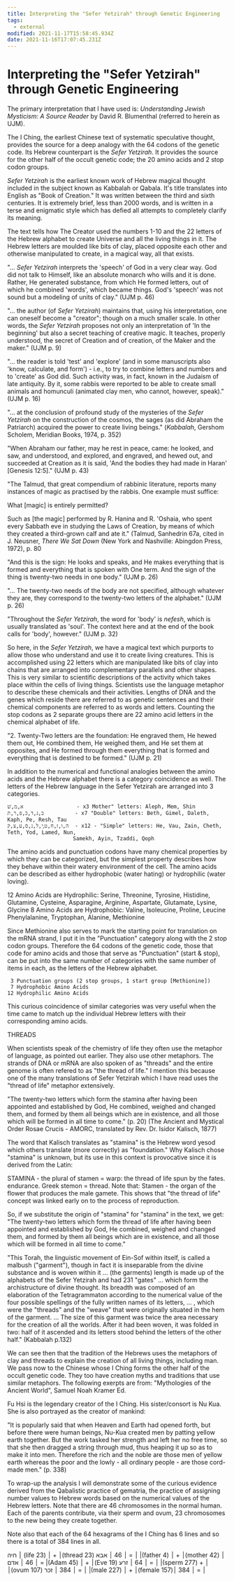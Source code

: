 ```yaml
---
title: Interpreting the "Sefer Yetzirah" through Genetic Engineering
tags:
  - external
modified: 2021-11-17T15:58:45.934Z
date: 2021-11-16T17:07:45.231Z
---
```


# Interpreting the "Sefer Yetzirah" through Genetic Engineering

The primary interpretation that I have used is: _Understanding Jewish Mysticism: A Source Reader_ by David R. Blumenthal (referred to herein as UJM).

The I Ching, the earliest Chinese text of systematic speculative thought, provides the source for a deep analogy with the 64 codons of the genetic code. Its Hebrew counterpart is the _Sefer Yetzirah_. It provides the source for the other half of the occult genetic code; the 20 amino acids and 2 stop codon groups.

_Sefer Yetzirah_ is the earliest known work of Hebrew magical thought included in the subject known as Kabbalah or Qabala. It's title translates into English as "Book of Creation." It was written between the third and sixth centuries. It is extremely brief, less than 2000 words, and is written in a terse and enigmatic style which has defied all attempts to completely clarify its meaning.

The text tells how The Creator used the numbers 1-10 and the 22 letters of the Hebrew alphabet to create Universe and all the living things in it. The Hebrew letters are moulded like bits of clay, placed opposite each other and otherwise manipulated to create, in a magical way, all that exists.

"... _Sefer Yetzirah_ interprets the 'speech' of God in a very clear way. God did not talk to Himself, like an absolute monarch who wills and it is done. Rather, He generated substance, from which He formed letters, out of which he combined 'words', which became things. God's 'speech' was not sound but a modeling of units of clay." (UJM p. 46)

"... the author (of _Sefer Yetzirah_) maintains that, using his interpretation, one can oneself become a "creator"; though on a much smaller scale. In other words, the _Sefer Yetzirah_ proposes not only an interpretation of 'In the beginning' but also a secret teaching of creative magic. It teaches, properly understood, the secret of Creation and of creation, of the Maker and the maker." (UJM p. 9)

"... the reader is told 'test' and 'explore' (and in some manuscripts also 'know, calculate, and form') - i.e., to try to combine letters and numbers and to 'create' as God did. Such activity was, in fact, known in the Judaism of late antiquity. By it, some rabbis were reported to be able to create small animals and homunculi (animated clay men, who cannot, however, speak)." (UJM p. 16)

"... at the conclusion of profound study of the mysteries of the _Sefer Yetzirah_ on the construction of the cosmos, the sages (as did Abraham the Patriarch) acquired the power to create living beings." (_Kabbalah_, Gershom Scholem, Meridian Books, 1974, p. 352)

"When Abraham our father, may he rest in peace, came: he looked, and saw, and understood, and explored, and engraved, and hewed out, and succeeded at Creation as it is said, 'And the bodies they had made in Haran' [Genesis 12:5]." (UJM p. 43)

"The Talmud, that great compendium of rabbinic literature, reports many instances of magic as practised by the rabbis. One example must suffice:

What [magic] is entirely permitted?

Such as [the magic] performed by R. Hanina and R. 'Oshaia, who spent every Sabbath eve in studying the Laws of Creation, by means of which they created a third-grown calf and ate it." (Talmud, Sanhedrin 67a, cited in J. Neusner, _There We Sat Down_ (New York and Nashville: Abingdon Press, 1972), p. 80

"And this is the sign: He looks and speaks, and He makes everything that is formed and everything that is spoken with One term. And the sign of the thing is twenty-two needs in one body." (UJM p. 26)

"... The twenty-two needs of the body are not specified, although whatever they are, they correspond to the twenty-two letters of the alphabet." (UJM p. 26)

"Throughout the _Sefer Yetzirah_, the word for 'body' is _nefesh_, which is usually translated as 'soul'. The context here and at the end of the book calls for 'body', however." (UJM p. 32)

So here, in the _Sefer Yetzirah_, we have a magical text which purports to allow those who understand and use it to create living creatures. This is accomplished using 22 letters which are manipulated like bits of clay into chains that are arranged into complementary parallels and other shapes. This is very similar to scientific descriptions of the activity which takes place within the cells of living things. Scientists use the language metaphor to describe these chemicals and their activities. Lengths of DNA and the genes which reside there are referred to as genetic sentences and their chemical components are referred to as words and letters. Counting the stop codons as 2 separate groups there are 22 amino acid letters in the chemical alphabet of life.

"2. Twenty-Two letters are the foundation: He engraved them, He hewed them out, He combined them, He weighed them, and He set them at opposites, and He formed through them everything that is formed and everything that is destined to be formed." (UJM p. 21)

In addition to the numerical and functional analogies between the amino acids and the Hebrew alphabet there is a category coincidence as well. The letters of the Hebrew language in the Sefer Yetzirah are arranged into 3 categories.

    א,מ,שׁ                 - x3 Mother" letters: Aleph, Mem, Shin
    ב,ג,ד,כ,פ,ר,ת          - x7 "Double" letters: Beth, Gimel, Daleth, Kaph, Pe, Resh, Tau
    ה,ו,ז,ח,ט,ִי,ל,נ,ס,ע,צ,ק  - x12 - "Simple" letters: He, Vau, Zain, Cheth, Teth, Yod, Lamed, Nun,
                         Samekh, Ayin, Tzaddi, Qoph

The amino acids and punctuation codons have many chemical properties by which they can be categorized, but the simplest property describes how they behave within their watery environment of the cell. The amino acids can be described as either hydrophobic (water hating) or hydrophilic (water loving).

12 Amino Acids are Hydrophilic: Serine, Threonine, Tyrosine, Histidine,
Glutamine, Cysteine, Asparagine, Arginine, Aspartate, Glutamate,
Lysine, Glycine
8 Amino Acids are Hydrophobic: Valine, Isoleucine, Proline, Leucine
Phenylalanine, Tryptophan, Alanine, Methionine

Since Methionine also serves to mark the starting point for translation on the mRNA strand, I put it in the "Punctuation" category along with the 2 stop codon groups. Therefore the 64 codons of the genetic code, those that code for amino acids and those that serve as "Punctuation" (start & stop), can be put into the same number of categories with the same number of items in each, as the letters of the Hebrew alphabet.

     3 Punctuation groups (2 stop groups, 1 start group [Methionine])
     7 Hydrophobic Amino Acids
    12 Hydrophilic Amino Acids

This curious coincidence of similar categories was very useful when the time came to match up the individual Hebrew letters with their corresponding amino acids.

THREADS

When scientists speak of the chemistry of life they often use the metaphor of language, as pointed out earlier. They also use other metaphors. The strands of DNA or mRNA are also spoken of as "threads" and the entire genome is often refered to as "the thread of life." I mention this because one of the many translations of Sefer Yetzirah which I have read uses the "thread of life" metaphor extensively.

"The twenty-two letters which form the stamina after having been appointed and established by God, He combined, weighed and changed them, and formed by them all beings which are in existence, and all those which will be formed in all time to come." (p. 20) (The Ancient and Mystical Order Rosae Crucis - AMORC, translated by Rev. Dr. Isidor Kalisch, 1877)

The word that Kalisch translates as "stamina" is the Hebrew word yesod which others translate (more correctly) as "foundation." Why Kalisch chose "stamina" is unknown, but its use in this context is provocative since it is derived from the Latin:

STAMINA - the plural of stamen = warp: the thread of life spun by the fates. endurance. Greek stemon = thread. Note that: Stamen - the organ of the flower that produces the male gamete. This shows that "the thread of life" concept was linked early on to the process of reproduction.

So, if we substitute the origin of "stamina" for "stamina" in the text, we get: "The twenty-two letters which form the thread of life after having been appointed and established by God, He combined, weighed and changed them, and formed by them all beings which are in existence, and all those which will be formed in all time to come."

"This Torah, the linguistic movement of Ein-Sof within itself, is called a malbush ("garment"), though in fact it is inseparable from the divine substance and is woven within it ... (the garments) length is made up of the alphabets of the Sefer Yetzirah and had 231 "gates" ... which form the archistructure of divine thought. Its breadth was composed of an elaboration of the Tetragrammaton according to the numerical value of the four possible spellings of the fully written names of its letters, ... , which were the "threads" and the "weave" that were originally situated in the hem of the garment. ... The size of this garment was twice the area necessary for the creation of all the worlds. After it had been woven, it was folded in two: half of it ascended and its letters stood behind the letters of the other half." (Kabbalah p.132)

We can see then that the tradition of the Hebrews uses the metaphors of clay and threads to explain the creation of all living things, including man. We pass now to the Chinese whose I Ching forms the other half of the occult genetic code. They too have creation myths and traditions that use similar metaphors. The following exerpts are from: "Mythologies of the Ancient World", Samuel Noah Kramer Ed.

Fu Hsi is the legendary creator of the I Ching. His sister/consort is Nu Kua. She is also portrayed as the creator of mankind:

"It is popularly said that when Heaven and Earth had opened forth, but before there were human beings, Nu-Kua created men by patting yellow earth together. But the work tasked her strength and left her no free time, so that she then dragged a string through mud, thus heaping it up so as to make it into men. Therefore the rich and the noble are those men of yellow earth whereas the poor and the lowly - all ordinary people - are those cord-made men." (p. 338)

To wrap-up the analysis I will demonstrate some of the curious evidence derived from the Qabalistic practice of gematria, the practice of assigning number values to Hebrew words based on the numerical values of the Hebrew letters. Note that there are 46 chromosomes in the normal human. Each of the parents contribute, via their sperm and ovum, 23 chromosomes to the new being they create together.

Note also that each of the 64 hexagrams of the I Ching has 6 lines and so there is a total of 384 lines in all.

׀ חיה (life 23) ׀ + ׀(thread 23) ׀ = ׀ 46 ׀
אבא |(father 4) ׀ + ׀(mother 42) ׀ = ׀ 46 ׀
אדם |(Adam 45) ׀ + ׀(Eve 19) ׀ = ׀ 64 ׀
זרע |(sperm 277) ׀ + ׀(ovum 107) ׀ = ׀ 384 ׀
זכר |(male 227) ׀ + ׀(female 157)׀ = ׀ 384 ׀
